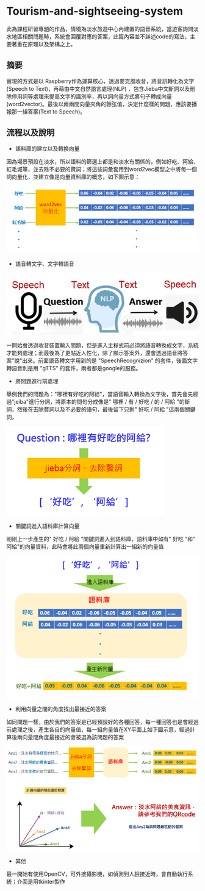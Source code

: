 # Tourism-and-sightseeing-system
此為課程研習專題的作品，情境為淡水旅遊中心內建置的語音系統，當遊客詢問淡水地區相關問題時，系統會回覆對應的答案，此篇內容並不詳述code的寫法，主要著重在原理以及架構之上。
## 摘要
實現的方式是以 Raspberry作為運算核心，透過麥克風收音，將音訊轉化為文字 (Speech to Text)，再藉由中文自然語言處理(NLP) ，包含Jieba中文斷詞以及刪除停用詞等處理來提高文字的識別率，再以詞向量方式將句子轉成向量(word2vector)。最後以兩兩間向量夾角的餘弦值，決定什麼樣的問題，應該要播報那一組答案(Text to Speech)。
## 流程以及說明
* 語料庫的建立以及轉換向量

因為場景預設在淡水，所以語料的篩選上都是和淡水有關係的，例如好吃、阿給、紅毛城等，並去除不必要的贅詞；將這些詞彙套用到word2vec模型之中將每一個詞向量化，並建立像是向量資料庫的概念，如下圖示意：

![GITHUB]( word2vec.png "圖片名稱")

* 語音轉文字、文字轉語音

![GITHUB]( STT-TTS.png "圖片名稱")

一開始會透過收音裝置輸入問題，但是進入主程式前必須將語音轉換成文字，系統才能夠處理；而最後為了更貼近人性化，除了顯示答案外，還會透過語音將答案"說"出來。前面語音轉文字用到的是 "SpeechRecognizion" 的套件，後面文字轉語音則是用 "gTTS" 的套件，兩者都是google的服務。


* 將問題進行前處理

舉例我們的問題為："哪裡有好吃的阿給"，當語音輸入轉換為文字後，首先會先經過"jeiba"進行分詞，將原本的問句分成像是" 哪裡 / 有 / 好吃 / 的 / 阿給 "的斷詞，然後在去除贅詞以及不必要的語句，最後留下只剩" 好吃 / 阿給 "這兩個關鍵詞。

![GITHUB]( jieba.png "圖片名稱")


* 關鍵詞進入語料庫計算向量

剛剛上一步產生的" 好吃 / 阿給 "關鍵詞進入到語料庫，語料庫中如有" 好吃 "和" 阿給"的向量資料，此時會將此兩個向量重新計算出一組新的向量值

![GITHUB]( new-vec.png "圖片名稱")


* 利用向量之間的角度找出最接近的答案

如同問題一樣，由於我們的答案是已經預設好的各種回答，每一種回答也是會經過前處理之後，產生各自的向量值，每一組向量值在XY平面上如下圖示意，經過計算後兩向量間角度最接近的會被選為該問題的答案

![GITHUB]( result.png "圖片名稱")

* 其他

最一開始有使用OpenCV，可外接攝影機，如偵測到人臉接近時，會自動執行系統；介面是用tkinter製作

